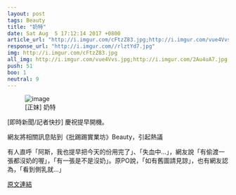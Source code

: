 ```yaml
---
layout: post
tags: Beauty
title: "奶特"
date: Sat Aug  5 17:12:14 2017 +0800
article_url: "http://i.imgur.com/cFtzZ83.jpg;http://i.imgur.com/vue4Vvs.jpg;http://i.imgur.com/2Au4uA7.jpg;http://i.imgur.com/XkP4epH.jpg;http://i.imgur.com/JXnW0H4.jpg;http://i.imgur.com/nQ2d0I9.jpg;http://i.imgur.com/73aAFgb.jpg;http://i.imgur.com/n0yaYmv.jpg;http://i.imgur.com/UYMI5No.jpg;http://i.imgur.com/7hvheRt.jpg;http://i.imgur.com/i9tCtGi.jpg;http://i.imgur.com/wLHdFV5.jpg;http://i.imgur.com/8rrMzJ7.jpg;http://i.imgur.com/VKvjoPl.jpg"
response_url: "http://i.imgur.com//rlztYd7.jpg"
img: http://i.imgur.com/cFtzZ83.jpg
all_img: http://i.imgur.com/vue4Vvs.jpg;http://i.imgur.com/2Au4uA7.jpg;http://i.imgur.com/XkP4epH.jpg;http://i.imgur.com/JXnW0H4.jpg;http://i.imgur.com/nQ2d0I9.jpg;http://i.imgur.com/73aAFgb.jpg;http://i.imgur.com/n0yaYmv.jpg;http://i.imgur.com/UYMI5No.jpg;http://i.imgur.com/7hvheRt.jpg;http://i.imgur.com/i9tCtGi.jpg;http://i.imgur.com/wLHdFV5.jpg;http://i.imgur.com/8rrMzJ7.jpg;http://i.imgur.com/VKvjoPl.jpg;http://i.imgur.com//rlztYd7.jpg
push: 51
boo: 1
neutral: 9
---
```


<figure>
<img src="http://i.imgur.com/cFtzZ83.jpg" alt="image">
<figcaption>
[正妹] 奶特
</figcaption>
</figure>



[即時新聞/記者快抄] 慶祝提早開機。

網友將相關訊息貼到《批踢踢實業坊》Beauty，引起熱議

有人直呼「阿斯，我也提早把今天的份用完了」、「失血中...」，網友說「有偷渡一張都沒奶的喔」，「有一張是不是沒奶」。原PO說，「如有舊圖請見諒」，也有網友認為，「看到側乳就...」

<a href = "https://www.ptt.cc/bbs/Beauty/M.1501924337.A.160.html">原文連結</a>

